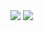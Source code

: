 <a href="https://github.com/shashinma?tab=repositories"><img align="center" src="https://github-readme-stats-git-masterrstaa-rickstaa.vercel.app/api?username=shashinma&count_private=true&title_color=4382e5&icon_color=ed9657&text_color=757c84&bg_color=0000&show_icons=true&hide_border=true&custom_title=Account⠀stats"/></a>
<a href="https://github.com/shashinma?tab=repositories"><a href="https://github.com/shashinma?tab=repositories"><img align="center" src="https://github-readme-stats-git-masterrstaa-rickstaa.vercel.app/api/top-langs/?username=shashinma&title_color=4382e5&icon_color=ed9657&text_color=757c84&bg_color=0000&custom_title=Used⠀languages&langs_count=8&layout=compact&hide_border=true"/></a>
